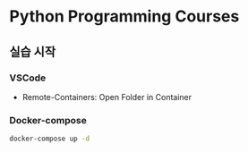 # Python Programming Courses

## 실습 시작

### VSCode

- Remote-Containers: Open Folder in Container

### Docker-compose

```bash
docker-compose up -d
```